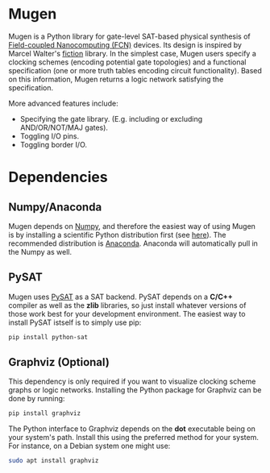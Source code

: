 # Mugen

Mugen is a Python library for gate-level SAT-based physical synthesis
of [Field-coupled Nanocomputing
(FCN)](https://www.springer.com/de/book/9783662437216) devices. Its
design is inspired by Marcel Walter's
[fiction](https://github.com/marcelwa/fiction) library. In the
simplest case, Mugen users specify a clocking schemes (encoding
potential gate topologies) and a functional specification (one or more
truth tables encoding circuit functionality). Based on this
information, Mugen returns a logic network satisfying the
specification.

More advanced features include:
- Specifying the gate library. (E.g. including or excluding
  AND/OR/NOT/MAJ gates).
- Toggling I/O pins.
- Toggling border I/O.

# Dependencies

## Numpy/Anaconda
Mugen depends on [Numpy](https://numpy.org/), and therefore the
easiest way of using Mugen is by installing a scientific Python
distribution first (see
[here](https://www.scipy.org/install.html)). The recommended
distribution is [Anaconda](https://www.anaconda.com). Anaconda
will automatically pull in the Numpy as well. 

## PySAT

Mugen uses [PySAT](https://github.com/pysathq/pysat) as a SAT
backend. PySAT depends on a **C/C++** compiler as well as the **zlib**
libraries, so just install whatever versions of those work best for
your development environment. The easiest way to install PySAT istself
is to simply use pip:

```sh
pip install python-sat
```

## Graphviz (Optional)

This dependency is only required if you want to visualize clocking scheme graphs or logic networks. Installing
the Python package for Graphviz can be done by running:
```sh
pip install graphviz
```

The Python interface to Graphviz depends on the **dot** executable
being on your system's path. Install this using the preferred method
for your system. For instance, on a Debian system one might use:

```sh
sudo apt install graphviz
```
